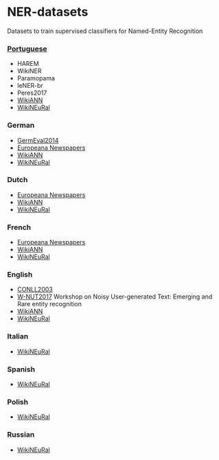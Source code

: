 # NER-datasets
Datasets to train supervised classifiers for Named-Entity Recognition

<a name="pt"></a>
### [Portuguese](https://github.com/davidsbatista/NER-datasets/tree/master/Portuguese)
 * HAREM
 * WikiNER
 * Paramopama
 * leNER-br
 * Peres2017
 * [WikiANN](https://huggingface.co/datasets/wikiann)
 * [WikiNEuRal](https://github.com/Babelscape/wikineural)


<a name="de"></a>
### German
 * [GermEval2014](https://github.com/davidsbatista/NER-datasets/tree/master/GermEval2014)
 * [Europeana Newspapers](https://github.com/EuropeanaNewspapers/ner-corpora)
 * [WikiANN](https://huggingface.co/datasets/wikiann)
 * [WikiNEuRal](https://github.com/Babelscape/wikineural)
 
<a name="nl"></a>
### Dutch
 * [Europeana Newspapers](https://github.com/EuropeanaNewspapers/ner-corpora)
 * [WikiANN](https://huggingface.co/datasets/wikiann)
 * [WikiNEuRal](https://github.com/Babelscape/wikineural)

<a name="fr"></a>
### French
 * [Europeana Newspapers](https://github.com/EuropeanaNewspapers/ner-corpora)
 * [WikiANN](https://huggingface.co/datasets/wikiann)
 * [WikiNEuRal](https://github.com/Babelscape/wikineural)

<a name="en"></a>
### English
 * [CONLL2003](https://github.com/davidsbatista/NER-datasets/tree/master/CONLL2003)
 * [W-NUT2017](https://github.com/leondz/emerging_entities_17) Workshop on Noisy User-generated Text: Emerging and Rare entity recognition
 * [WikiANN](https://huggingface.co/datasets/wikiann)
 * [WikiNEuRal](https://github.com/Babelscape/wikineural)

<a name="it"></a>
### Italian
 * [WikiNEuRal](https://github.com/Babelscape/wikineural)

<a name="es"></a>
### Spanish
 * [WikiNEuRal](https://github.com/Babelscape/wikineural)

<a name="pl"></a>
### Polish
 * [WikiNEuRal](https://github.com/Babelscape/wikineural)

<a name="ru"></a>
### Russian
 * [WikiNEuRal](https://github.com/Babelscape/wikineural)

